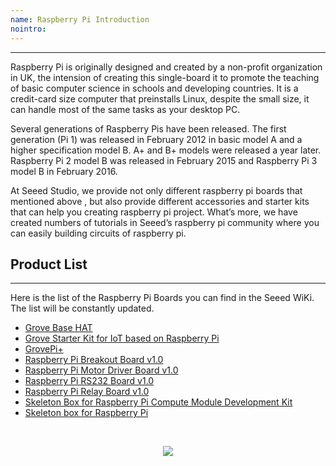 ```yaml
---
name: Raspberry Pi Introduction
nointro:
---
```


---
Raspberry Pi is originally designed and created by a non-profit organization in UK, the intension of creating this single-board it to promote the teaching of basic computer science in schools and developing countries. It is a credit-card size computer that preinstalls Linux, despite the small size, it can handle most of the same tasks as your desktop PC.

Several generations of Raspberry Pis have been released. The first generation (Pi 1) was released in February 2012 in basic model A and a higher specification model B. A+ and B+ models were released a year later. Raspberry Pi 2 model B was released in February 2015 and Raspberry Pi 3 model B in February 2016.

At Seeed Studio, we provide not only different raspberry pi boards that mentioned above , but also provide different accessories and starter kits that can help you creating raspberry pi project. What’s more, we have created numbers of tutorials in Seeed’s raspberry pi community where you can easily building circuits of raspberry pi.


## Product List
---

Here is the list of the Raspberry Pi Boards you can find in the Seeed WiKi. The list will be constantly updated.

- [Grove Base HAT](http://wiki.seeedstudio.com/Grove_Base_HAT/)
- [Grove Starter Kit for IoT based on Raspberry Pi](http://wiki.seeedstudio.com/Grove_Starter_Kit_for_IoT_based_on_Raspberry_Pi/)
- [GrovePi&#43;](http://wiki.seeedstudio.com/GrovePi_Plus/)
- [Raspberry Pi Breakout Board v1.0](http://wiki.seeedstudio.com/Raspberry_Pi_Breakout_Board_v1.0/)
- [Raspberry Pi Motor Driver Board v1.0](http://wiki.seeedstudio.com/Raspberry_Pi_Motor_Driver_Board_v1.0/)
- [Raspberry Pi RS232 Board v1.0](http://wiki.seeedstudio.com/Raspberry_Pi_R232_Board_v1.0/)
- [Raspberry Pi Relay Board v1.0](http://wiki.seeedstudio.com/Raspberry_Pi_Relay_Board_v1.0/)
- [Skeleton Box for Raspberry Pi Compute Module Development Kit](http://wiki.seeedstudio.com/Skeleton_Box_for_Raspberry_Pi_Compute_Module_Development_Kit/)
- [Skeleton box for Raspberry Pi](http://wiki.seeedstudio.com/Skeleton_box_for_Rasberry_Pi/)


<br /><p style="text-align:center"><a href="https://www.seeedstudio.com/act-4.html?utm_source=wiki&utm_medium=wikibanner&utm_campaign=newproducts" target="_blank"><img src="https://files.seeedstudio.com/wiki/Wiki_Banner/new_product.jpg" /></a></p>
